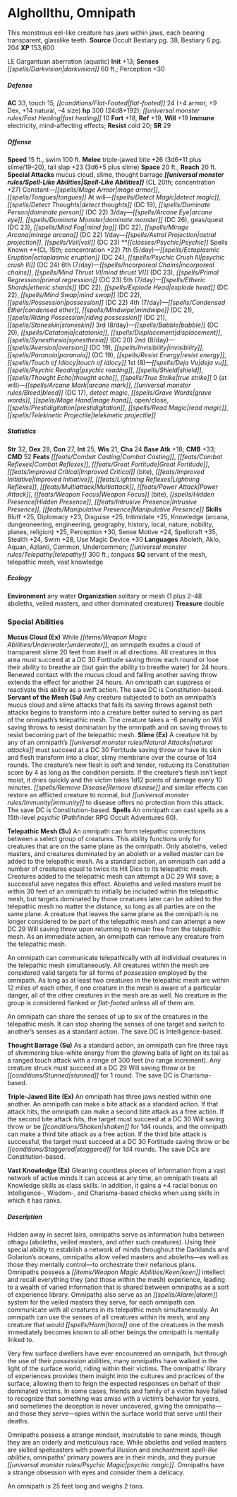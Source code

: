 ﻿---
cssclass: [monsters]
title1: Alghollthu, Omnipath
desc_short: This monstrous eel-like creature has jaws within jaws, each bearing transparent,
  glasslike teeth.
title2: Omnipath
CR: 18
sources:
- name: Occult Bestiary
  page: 38
  link: http://paizo.com/products/btpy9g21?Pathfinder-Campaign-Setting-Occult-Bestiary
- name: Bestiary 6
  page: 204
  link: http://paizo.com/products/btpy9oge?Pathfinder-Roleplaying-Game-Bestiary-6-Hardcover
XP: 153600
alignment: LE
size: Gargantuan
type: aberration
subtypes:
- aquatic
initiative:
  bonus: 13
senses:
  darkvision: 60
AC:
  AC: 33
  touch: 15
  flat_footed: 24
  components:
    armor: 4
    dex: 9
    natural: 14
    size: -4
HP:
  HP: 300
  long: 24d8+192
  fast_healing: 10
saves:
  fort: 18
  ref: 19
  will: 19
immunities:
- electricity
- mind-affecting effects
resistances:
  cold: 20
SR: 29
speeds:
  base: 15
  swim: 100
attacks:
  melee:
  - - text: triple-jawed bite +26 (3d6+11 plus slime/19-20)
      entries:
      - - damage: 3d6+11
          crit_range: 19-20
        - effect: slime
      attack: triple-jawed bite
      bonus:
      - 26
    - text: tail slap +23 (3d6+5 plus slime)
      entries:
      - - damage: 3d6+5
        - effect: slime
      attack: tail slap
      bonus:
      - 23
  special:
  - mucus cloud
  - slime
  - thought barrage
space: 20
reach: 20
spell_like_abilities:
  entries:
  - name: mage armor
    source: default
    freq: Constant
  - name: tongues
    source: default
    freq: Constant
  - name: detect magic
    source: default
    freq: At will
  - name: detect thoughts
    source: default
    freq: At will
    DC: 19
  - name: dominate person
    source: default
    freq: At will
    DC: 22
  - name: arcane eye
    source: default
    freq: 3/day
  - name: dominate monster
    source: default
    freq: 3/day
    DC: 26
  - name: geas/quest
    source: default
    freq: 3/day
    DC: 23
  - name: mind fog
    source: default
    freq: 3/day
    DC: 22
  - name: mirage arcana
    source: default
    freq: 3/day
    DC: 22
  - name: astral projection
    source: default
    freq: 1/day
  - name: veil
    source: default
    freq: 1/day
    DC: 23
  sources:
  - name: default
    CL: 20
    concentration: 27
spells:
  entries:
  - superscripts:
    - OA
    name: ectoplasmic eruption
    source: Psychic
    level: 7
    DC: 24
  - superscripts:
    - OA
    name: psychic crush III
    source: Psychic
    level: 7
    DC: 24
  - superscripts:
    - OA
    name: incorporeal chains
    source: Psychic
    level: 6
  - superscripts:
    - OA
    name: mind thrust VI
    source: Psychic
    level: 6
    DC: 23
  - superscripts:
    - OA
    name: primal regression
    source: Psychic
    level: 6
    DC: 23
  - superscripts:
    - OA
    name: etheric shards
    source: Psychic
    level: 5
    DC: 22
  - superscripts:
    - OA
    name: explode head
    source: Psychic
    level: 5
    DC: 22
  - superscripts:
    - OA
    name: mind swap
    source: Psychic
    level: 5
    DC: 22
  - superscripts:
    - OA
    name: possession
    source: Psychic
    level: 5
    DC: 22
  - superscripts:
    - OA
    name: condensed ether
    source: Psychic
    level: 4
  - superscripts:
    - OA
    name: mindwipe
    source: Psychic
    level: 4
    DC: 21
  - superscripts:
    - OA
    name: riding possession
    source: Psychic
    level: 4
    DC: 21
  - name: stoneskin
    source: Psychic
    level: 4
  - superscripts:
    - OA
    name: babble
    source: Psychic
    level: 3
    DC: 20
  - superscripts:
    - OA
    name: catatonia
    source: Psychic
    level: 3
  - name: displacement
    source: Psychic
    level: 3
  - superscripts:
    - OA
    name: synesthesia
    source: Psychic
    level: 3
    DC: 20
  - superscripts:
    - OA
    name: aversion
    source: Psychic
    level: 2
    DC: 19
  - name: invisibility
    source: Psychic
    level: 2
  - superscripts:
    - OA
    name: paranoia
    source: Psychic
    level: 2
    DC: 19
  - name: resist energy
    source: Psychic
    level: 2
  - name: touch of idiocy
    source: Psychic
    level: 2
  - superscripts:
    - OA
    name: deja vu
    source: Psychic
    level: 1
  - superscripts:
    - OA
    name: psychic reading
    source: Psychic
    level: 1
  - name: shield
    source: Psychic
    level: 1
  - superscripts:
    - OA
    name: thought echo
    source: Psychic
    level: 1
  - name: true strike
    source: Psychic
    level: 1
  - name: arcane mark
    source: Psychic
    level: 0
  - name: bleed
    source: Psychic
    level: 0
    DC: 17
  - name: detect magic
    source: Psychic
    level: 0
  - superscripts:
    - OA
    name: grave words
    source: Psychic
    level: 0
  - name: mage hand
    source: Psychic
    level: 0
  - name: open/close
    source: Psychic
    level: 0
  - name: prestidigitation
    source: Psychic
    level: 0
  - name: read magic
    source: Psychic
    level: 0
  - superscripts:
    - OA
    name: telekinetic projectile
    source: Psychic
    level: 0
  sources:
  - name: Psychic
    type: known
    CL: 15
    concentration: 22
    slots:
      7: 5
      6: 7
      5: 7
      4: 7
      3: 8
      2: 8
      1: 8
      0: at-will
ability_scores:
  STR: 32
  DEX: 28
  CON: 27
  INT: 25
  WIS: 21
  CHA: 24
BAB: 18
CMB: 33
CMD: 52
feats:
- name: Combat Casting
- name: Combat Reflexes
- name: Great Fortitude
- name: Improved Critical (bite)
- name: Improved Initiative
- name: Lightning Reflexes
- name: Multiattack
- name: Power Attack
- name: Weapon Focus (bite)
- superscripts:
  - OA
  name: Hidden Presence
- superscripts:
  - OA
  name: Intrusive Presence
- superscripts:
  - OA
  name: Manipulative Presence
skills:
  Bluff: 25
  Diplomacy: 23
  Disguise: 25
  Intimidate: 25
  Knowledge (arcana): 25
  Knowledge (dungeoneering): 25
  Knowledge (engineering): 25
  Knowledge (geography): 25
  Knowledge (history): 25
  Knowledge (local): 25
  Knowledge (nature): 25
  Knowledge (nobility): 25
  Knowledge (planes): 25
  Knowledge (religion): 25
  Perception: 30
  Sense Motive: 24
  Spellcraft: 35
  Stealth: 24
  Swim: 28
  Use Magic Device: 30
languages:
- Aboleth
- Aklo
- Aquan
- Azlanti
- Common
- Undercommon
- telepathy 300 ft.
- tongues
special_qualities:
- servant of the mesh
- telepathic mesh
- vast knowledge
ecology:
  environment: any water
  organization: solitary or mesh (1 plus 2-48 aboleths, veiled masters, and other
    dominated creatures)
  treasure_type: double
special_abilities:
  Mucus Cloud (Ex): While underwater, an omnipath exudes a cloud of transparent slime
    20 feet from itself in all directions. All creatures in this area must succeed
    at a DC 30 Fortitude saving throw each round or lose their ability to breathe
    air (but gain the ability to breathe water) for 24 hours. Renewed contact with
    the mucus cloud and failing another saving throw extends the effect for another
    24 hours. An omnipath can suppress or reactivate this ability as a swift action.
    The save DC is Constitution-based.
  Servant of the Mesh (Su): Any creature subjected to both an omnipath's mucus cloud
    and slime attacks that fails its saving throws against both attacks begins to
    transform into a creature better suited to serving as part of the omnipath's telepathic
    mesh. The creature takes a -6 penalty on Will saving throws to resist domination
    by the omnipath and on saving throws to resist becoming part of the telepathic
    mesh.
  Slime (Ex): A creature hit by any of an omnipath's natural attacks must succeed
    at a DC 30 Fortitude saving throw or have its skin and flesh transform into a
    clear, slimy membrane over the course of 1d4 rounds. The creature's new flesh
    is soft and tender, reducing its Constitution score by 4 as long as the condition
    persists. If the creature's flesh isn't kept moist, it dries quickly and the victim
    takes 1d12 points of damage every 10 minutes. Remove disease and similar effects
    can restore an afflicted creature to normal, but immunity to disease offers no
    protection from this attack. The save DC is Constitution-based.
  Spells: An omnipath can cast spells as a 15th-level psychic (Pathfinder RPG Occult
    Adventures 60).
  Telepathic Mesh (Su): |-
    An omnipath can form telepathic connections between a select group of creatures. This ability functions only for creatures that are on the same plane as the omnipath. Only aboleths, veiled masters, and creatures dominated by an aboleth or a veiled master can be added to the telepathic mesh. As a standard action, an omnipath can add a number of creatures equal to twice its Hit Dice to its telepathic mesh. Creatures added to the telepathic mesh can attempt a DC 29 Will save; a successful save negates this effect. Aboleths and veiled masters must be within 30 feet of an omnipath to initially be included within the telepathic mesh, but targets dominated by those creatures later can be added to the telepathic mesh no matter the distance, so long as all parties are on the same plane. A creature that leaves the same plane as the omnipath is no longer considered to be part of the telepathic mesh and can attempt a new DC 29 Will saving throw upon returning to remain free from the telepathic mesh. As an immediate action, an omnipath can remove any creature from the telepathic mesh.

     An omnipath can communicate telepathically with all individual creatures in the telepathic mesh simultaneously. All creatures within the mesh are considered valid targets for all forms of possession employed by the omnipath. As long as at least two creatures in the telepathic mesh are within 12 miles of each other, if one creature in the mesh is aware of a particular danger, all of the other creatures in the mesh are as well. No creature in the group is considered flanked or flat-footed unless all of them are.

     An omnipath can share the senses of up to six of the creatures in the telepathic mesh. It can stop sharing the senses of one target and switch to another's senses as a standard action. The save DC is Intelligence-based.
  Thought Barrage (Su): As a standard action, an omnipath can fire three rays of shimmering
    blue-white energy from the glowing balls of light on its tail as a ranged touch
    attack with a range of 300 feet (no range increment). Any creature struck must
    succeed at a DC 29 Will saving throw or be stunned for 1 round. The save DC is
    Charisma-based.
  Triple-Jawed Bite (Ex): An omnipath has three jaws nestled within one another. An
    omnipath can make a bite attack as a standard action. If that attack hits, the
    omnipath can make a second bite attack as a free action. If the second bite attack
    hits, the target must succeed at a DC 30 Will saving throw or be shaken for 1d4
    rounds, and the omnipath can make a third bite attack as a free action. If the
    third bite attack is successful, the target must succeed at a DC 30 Fortitude
    saving throw or be staggered for 1d4 rounds. The save DCs are Constitution-based.
  Vast Knowledge (Ex): Gleaning countless pieces of information from a vast network
    of active minds it can access at any time, an omnipath treats all Knowledge skills
    as class skills. In addition, it gains a +4 racial bonus on Intelligence-, Wisdom-,
    and Charisma-based checks when using skills in which it has ranks.
desc_long: |-
  Hidden away in secret lairs, omnipaths serve as information hubs between othagu (aboleths, veiled masters, and other such creatures). Using their special ability to establish a network of minds throughout the Darklands and Golarion's oceans, omnipaths allow veiled masters and aboleths-as well as those they mentally control-to orchestrate their nefarious plans. Omnipaths possess a keen intellect and recall everything they (and those within the mesh) experience, leading to a wealth of varied information that is shared between omnipaths as a sort of experience library. Omnipaths also serve as an alarm system for the veiled masters they serve, for each omnipath can communicate with all creatures in its telepathic mesh simultaneously. An omnipath can use the senses of all creatures within its mesh, and any creature that would harm one of the creatures in the mesh immediately becomes known to all other beings the omnipath is mentally linked to.

  Very few surface dwellers have ever encountered an omnipath, but through the use of their possession abilities, many omnipaths have walked in the light of the surface world, riding within their victims. The omnipaths' library of experiences provides them insight into the cultures and practices of the surface, allowing them to feign the expected responses on behalf of their dominated victims. In some cases, friends and family of a victim have failed to recognize that something was amiss with a victim's behavior for years, and sometimes the deception is never uncovered, giving the omnipaths-and those they serve-spies within the surface world that serve until their deaths.

  Omnipaths possess a strange mindset, inscrutable to sane minds, though they are an orderly and meticulous race. While aboleths and veiled masters are skilled spellcasters with powerful illusion and enchantment spell-like abilities, omnipaths' primary powers are in their minds, and they pursue psychic magic. Omnipaths have a strange obsession with eyes and consider them a delicacy.

  An omnipath is 25 feet long and weighs 2 tons.

---

# Alghollthu, Omnipath
This monstrous eel-like creature has jaws within jaws, each bearing transparent, glasslike teeth.
**Source** Occult Bestiary pg. 38, Bestiary 6 pg. 204
**XP** 153,600

LE Gargantuan aberration (aquatic)
**Init** +13; **Senses** _[[spells/Darkvision|darkvision]]_ 60 ft.; Perception +30

##### Defense

**AC** 33, touch 15, _[[conditions/Flat-Footed|flat-footed]]_ 24 (+4 armor, +9 Dex, +14 natural, –4 size)
**hp** 300 (24d8+192); _[[universal monster rules/Fast Healing|fast healing]]_ 10
**Fort** +18, **Ref** +19, **Will** +19
**Immune** electricity, mind-affecting effects; **Resist** cold 20; **SR** 29

##### Offense
**Speed** 15 ft., swim 100 ft.
**Melee** triple-jawed bite +26 (3d6+11 plus slime/19–20), tail slap +23 (3d6+5 plus slime)
**Space** 20 ft., **Reach** 20 ft.
**Special Attacks** mucus cloud, slime, thought barrage
**_[[universal monster rules/Spell-Like Abilities|Spell-Like Abilities]]_** (CL 20th; concentration +27)
Constant—_[[spells/Mage Armor|mage armor]]_, _[[spells/Tongues|tongues]]_
At will—_[[spells/Detect Magic|detect magic]]_, _[[spells/Detect Thoughts|detect thoughts]]_ (DC 19), _[[spells/Dominate Person|dominate person]]_ (DC 22)
3/day—_[[spells/Arcane Eye|arcane eye]]_, _[[spells/Dominate Monster|dominate monster]]_ (DC 26), geas/quest (DC 23), _[[spells/Mind Fog|mind fog]]_ (DC 22), _[[spells/Mirage Arcana|mirage arcana]]_ (DC 22)
1/day—_[[spells/Astral Projection|astral projection]]_, _[[spells/Veil|veil]]_ (DC 23)
**_[[classes/Psychic|Psychic]]_ Spells Known **(CL 15th; concentration +22)
7th (5/day)—_[[spells/Ectoplasmic Eruption|ectoplasmic eruption]]_ (DC 24), _[[spells/Psychic Crush III|psychic crush III]]_ (DC 24)
6th (7/day)—_[[spells/Incorporeal Chains|incorporeal chains]]_, _[[spells/Mind Thrust VI|mind thrust VI]]_ (DC 23), _[[spells/Primal Regression|primal regression]]_ (DC 23)
5th (7/day)—_[[spells/Etheric Shards|etheric shards]]_ (DC 22), _[[spells/Explode Head|explode head]]_ (DC 22), _[[spells/Mind Swap|mind swap]]_ (DC 22), _[[spells/Possession|possession]]_ (DC 22)
4th (7/day)—_[[spells/Condensed Ether|condensed ether]]_, _[[spells/Mindwipe|mindwipe]]_ (DC 21), _[[spells/Riding Possession|riding possession]]_ (DC 21), _[[spells/Stoneskin|stoneskin]]_
3rd (8/day)—_[[spells/Babble|babble]]_ (DC 20), _[[spells/Catatonia|catatonia]]_, _[[spells/Displacement|displacement]]_, _[[spells/Synesthesia|synesthesia]]_ (DC 20)
2nd (8/day)—_[[spells/Aversion|aversion]]_ (DC 19), _[[spells/Invisibility|invisibility]]_, _[[spells/Paranoia|paranoia]]_ (DC 19), _[[spells/Resist Energy|resist energy]]_, _[[spells/Touch of Idiocy|touch of idiocy]]_
1st (8)—_[[spells/Deja Vu|deja vu]]_, _[[spells/Psychic Reading|psychic reading]]_, _[[spells/Shield|shield]]_, _[[spells/Thought Echo|thought echo]]_, _[[spells/True Strike|true strike]]_
0 (at will)—_[[spells/Arcane Mark|arcane mark]]_, _[[universal monster rules/Bleed|bleed]]_ (DC 17), _detect magic_, _[[spells/Grave Words|grave words]]_, _[[spells/Mage Hand|mage hand]]_, open/close, _[[spells/Prestidigitation|prestidigitation]]_, _[[spells/Read Magic|read magic]]_, _[[spells/Telekinetic Projectile|telekinetic projectile]]_

##### Statistics
**Str** 32, **Dex** 28, **Con** 27, **Int** 25, **Wis** 21, **Cha** 24
**Base Atk** +18; **CMB** +33; **CMD** 52
**Feats** _[[feats/Combat Casting|Combat Casting]]_, _[[feats/Combat Reflexes|Combat Reflexes]]_, _[[feats/Great Fortitude|Great Fortitude]]_, _[[feats/Improved Critical|Improved Critical]]_ (bite), _[[feats/Improved Initiative|Improved Initiative]]_, _[[feats/Lightning Reflexes|Lightning Reflexes]]_, _[[feats/Multiattack|Multiattack]]_, _[[feats/Power Attack|Power Attack]]_, _[[feats/Weapon Focus|Weapon Focus]]_ (bite), _[[spells/Hidden Presence|Hidden Presence]]_, _[[feats/Intrusive Presence|Intrusive Presence]]_, _[[feats/Manipulative Presence|Manipulative Presence]]_
**Skills** Bluff +25, Diplomacy +23, Disguise +25, Intimidate +25, Knowledge (arcana, dungeoneering, engineering, geography, history, local, nature, nobility, planes, religion) +25, Perception +30, Sense Motive +24, Spellcraft +35, Stealth +24, Swim +28, Use Magic Device +30
**Languages** Aboleth, Aklo, Aquan, Azlanti, Common, Undercommon; _[[universal monster rules/Telepathy|telepathy]]_ 300 ft.; _tongues_
**SQ** servant of the mesh, telepathic mesh, vast knowledge

##### Ecology

**Environment** any water
**Organization** solitary or mesh (1 plus 2–48 aboleths, veiled masters, and other dominated creatures)
**Treasure** double

### Special Abilities

**Mucus Cloud (Ex)** While _[[items/Weapon Magic Abilities/Underwater|underwater]]_, an omnipath exudes a cloud of transparent slime 20 feet from itself in all directions. All creatures in this area must succeed at a DC 30 Fortitude saving throw each round or lose their ability to breathe air (but gain the ability to breathe water) for 24 hours. Renewed contact with the mucus cloud and failing another saving throw extends the effect for another 24 hours. An omnipath can suppress or reactivate this ability as a swift action. The save DC is Constitution-based.
**Servant of the Mesh (Su)** Any creature subjected to both an omnipath’s mucus cloud and slime attacks that fails its saving throws against both attacks begins to transform into a creature better suited to serving as part of the omnipath’s telepathic mesh. The creature takes a –6 penalty on Will saving throws to resist domination by the omnipath and on saving throws to resist becoming part of the telepathic mesh.
**Slime (Ex)** A creature hit by any of an omnipath’s _[[universal monster rules/Natural Attacks|natural attacks]]_ must succeed at a DC 30 Fortitude saving throw or have its skin and flesh transform into a clear, slimy membrane over the course of 1d4 rounds. The creature’s new flesh is soft and tender, reducing its Constitution score by 4 as long as the condition persists. If the creature’s flesh isn’t kept moist, it dries quickly and the victim takes 1d12 points of damage every 10 minutes. _[[spells/Remove Disease|Remove disease]]_ and similar effects can restore an afflicted creature to normal, but _[[universal monster rules/Immunity|immunity]]_ to disease offers no protection from this attack. The save DC is Constitution-based.
**Spells** An omnipath can cast spells as a 15th-level _psychic_ (Pathfinder RPG Occult Adventures 60).

**Telepathic Mesh (Su)** An omnipath can form telepathic connections between a select group of creatures. This ability functions only for creatures that are on the same plane as the omnipath. Only aboleths, veiled masters, and creatures dominated by an aboleth or a veiled master can be added to the telepathic mesh. As a standard action, an omnipath can add a number of creatures equal to twice its Hit Dice to its telepathic mesh. Creatures added to the telepathic mesh can attempt a DC 29 Will save; a successful save negates this effect. Aboleths and veiled masters must be within 30 feet of an omnipath to initially be included within the telepathic mesh, but targets dominated by those creatures later can be added to the telepathic mesh no matter the distance, so long as all parties are on the same plane. A creature that leaves the same plane as the omnipath is no longer considered to be part of the telepathic mesh and can attempt a new DC 29 Will saving throw upon returning to remain free from the telepathic mesh. As an immediate action, an omnipath can remove any creature from the telepathic mesh.

An omnipath can communicate telepathically with all individual creatures in the telepathic mesh simultaneously. All creatures within the mesh are considered valid targets for all forms of _possession_ employed by the omnipath. As long as at least two creatures in the telepathic mesh are within 12 miles of each other, if one creature in the mesh is aware of a particular danger, all of the other creatures in the mesh are as well. No creature in the group is considered flanked or _flat-footed_ unless all of them are.

An omnipath can share the senses of up to six of the creatures in the telepathic mesh. It can stop sharing the senses of one target and switch to another’s senses as a standard action. The save DC is Intelligence-based.

**Thought Barrage (Su)** As a standard action, an omnipath can fire three rays of shimmering blue-white energy from the glowing balls of light on its tail as a ranged touch attack with a range of 300 feet (no range increment). Any creature struck must succeed at a DC 29 Will saving throw or be _[[conditions/Stunned|stunned]]_ for 1 round. The save DC is Charisma-based.

**Triple-Jawed Bite (Ex)** An omnipath has three jaws nestled within one another. An omnipath can make a bite attack as a standard action. If that attack hits, the omnipath can make a second bite attack as a free action. If the second bite attack hits, the target must succeed at a DC 30 Will saving throw or be _[[conditions/Shaken|shaken]]_ for 1d4 rounds, and the omnipath can make a third bite attack as a free action. If the third bite attack is successful, the target must succeed at a DC 30 Fortitude saving throw or be _[[conditions/Staggered|staggered]]_ for 1d4 rounds. The save DCs are Constitution-based.

**Vast Knowledge (Ex)** Gleaning countless pieces of information from a vast network of active minds it can access at any time, an omnipath treats all Knowledge skills as class skills. In addition, it gains a +4 racial bonus on Intelligence-, Wisdom-, and Charisma-based checks when using skills in which it has ranks.

##### Description

Hidden away in secret lairs, omnipaths serve as information hubs between othagu (aboleths, veiled masters, and other such creatures). Using their special ability to establish a network of minds throughout the Darklands and Golarion’s oceans, omnipaths allow veiled masters and aboleths—as well as those they mentally control—to orchestrate their nefarious plans. Omnipaths possess a _[[items/Weapon Magic Abilities/Keen|keen]]_ intellect and recall everything they (and those within the mesh) experience, leading to a wealth of varied information that is shared between omnipaths as a sort of experience library. Omnipaths also serve as an _[[spells/Alarm|alarm]]_ system for the veiled masters they serve, for each omnipath can communicate with all creatures in its telepathic mesh simultaneously. An omnipath can use the senses of all creatures within its mesh, and any creature that would _[[spells/Harm|harm]]_ one of the creatures in the mesh immediately becomes known to all other beings the omnipath is mentally linked to.

Very few surface dwellers have ever encountered an omnipath, but through the use of their _possession_ abilities, many omnipaths have walked in the light of the surface world, riding within their victims. The omnipaths’ library of experiences provides them insight into the cultures and practices of the surface, allowing them to feign the expected responses on behalf of their dominated victims. In some cases, friends and family of a victim have failed to recognize that something was amiss with a victim’s behavior for years, and sometimes the deception is never uncovered, giving the omnipaths—and those they serve—spies within the surface world that serve until their deaths.

Omnipaths possess a strange mindset, inscrutable to sane minds, though they are an orderly and meticulous race. While aboleths and veiled masters are skilled spellcasters with powerful illusion and enchantment _spell-like abilities_, omnipaths’ primary powers are in their minds, and they pursue _[[universal monster rules/Psychic Magic|psychic magic]]_. Omnipaths have a strange obsession with eyes and consider them a delicacy.

An omnipath is 25 feet long and weighs 2 tons.